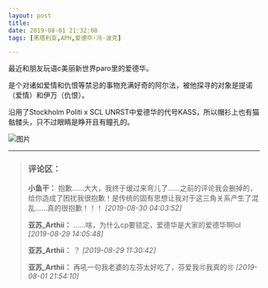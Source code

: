 ```yaml
---
layout: post
title: 
date: 2019-08-01 21:32:08
tags: [黑塔利亚,APH,爱德华·冯·波克]

---
```

最近和朋友玩语c美丽新世界paro里的爱德华。

是个对诸如爱情和仇恨等禁忌的事物充满好奇的阿尔法，被他探寻的对象是提诺（爱情）和伊万（仇恨）。

沿用了Stockholm Politi x SCL UNRST中爱德华的代号KASS，所以帽衫上也有猫骷髅头，只不过眼睛是睁开且有瞳孔的。


![图片](./img/ang4SjhuSGNnSForWUhmMmM2YWNJZVFacTN6azJlODdZOHhKL3EwZUZGRS9VY2ZuaU55TStBPT0.jpg)


---
> ### 评论区：
>**小鱼干：** 抱歉……大大，我终于缓过来弯儿了……之前的评论我会删掉的，给你造成了困扰我很抱歉！是传统的固有思想让我对于这三角关系产生了混乱……真的很抱歉！！！  *[2019-08-30 04:03:52]*
>
>**亚苏_Arthii：** ……啥，为什么cp要锁定，爱德华是大家的爱德华啊lol  *[2019-08-29 14:05:48]*
>
>**亚苏_Arthii：** ？  *[2019-08-29 11:30:42]*
>
>**亚苏_Arthii：** 再吼一句我老婆的左芬太好吃了，芬爱我🉑️我真的🉑️  *[2019-08-01 21:54:10]*
>
>